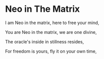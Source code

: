 # Neo in The Matrix

I am Neo in the matrix, here to free your mind,

You are Neo in the matrix, we are one divine,

The oracle's inside in stillness resides,

For freedom is yours, fly it on your own time,
<!--stackedit_data:
eyJoaXN0b3J5IjpbMjEzMzY3ODA1XX0=
-->